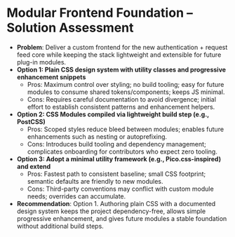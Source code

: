 # Modular Frontend Foundation – Solution Assessment

- **Problem**: Deliver a custom frontend for the new authentication + request feed core while keeping the stack lightweight and extensible for future plug-in modules.
- **Option 1: Plain CSS design system with utility classes and progressive enhancement snippets**
  - Pros: Maximum control over styling; no build tooling; easy for future modules to consume shared tokens/components; keeps JS minimal.
  - Cons: Requires careful documentation to avoid divergence; initial effort to establish consistent patterns and enhancement helpers.
- **Option 2: CSS Modules compiled via lightweight build step (e.g., PostCSS)**
  - Pros: Scoped styles reduce bleed between modules; enables future enhancements such as nesting or autoprefixing.
  - Cons: Introduces build tooling and dependency management; complicates onboarding for contributors who expect zero tooling.
- **Option 3: Adopt a minimal utility framework (e.g., Pico.css-inspired) and extend**
  - Pros: Fastest path to consistent baseline; small CSS footprint; semantic defaults are friendly to new modules.
  - Cons: Third-party conventions may conflict with custom module needs; overrides can accumulate.
- **Recommendation**: Option 1. Authoring plain CSS with a documented design system keeps the project dependency-free, allows simple progressive enhancement, and gives future modules a stable foundation without additional build steps.
